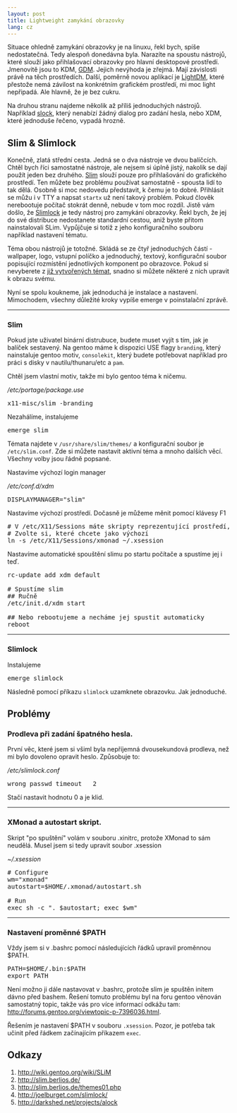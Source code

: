 ```yaml
---
layout: post
title: Lightweight zamykání obrazovky
lang: cz
---
```



Situace ohledně zamykání obrazovky je na linuxu, řekl bych, spíše nedostatečná. Tedy alespoň donedávna byla. Narazíte na spoustu nástrojů, které slouží jako přihlašovací obrazovky pro hlavní desktopové prostředí. Jmenovitě jsou to KDM, [GDM](https://projects.gnome.org/gdm/). Jejich nevýhoda je zřejmá. Mají závislosti právě na těch prostředích. Další, poměrně novou aplikací je [LightDM](http://www.freedesktop.org/wiki/Software/LightDM/), které přestože nemá závilost na konkrétním grafickém prostředí, mi moc light nepřipadá. Ale hlavně, že je bez cukru.

Na druhou stranu najdeme několik až příliš jednoduchých nástrojů. Například [slock](http://tools.suckless.org/slock), který nenabízí žádný dialog pro zadání hesla, nebo XDM, které jednoduše řečeno, vypadá hrozně.

## Slim & Slimlock
Konečně, zlatá střední cesta. Jedná se o dva nástroje ve dvou balíčcích. Chtěl bych říci samostatné nástroje, ale nejsem si úplně jistý, nakolik se dají použít jeden bez druhého. [Slim](http://slim.berlios.de/) slouží pouze pro přihlašování do grafického prostředí. Ten můžete bez problému používat samostatně - spousta lidí to tak dělá. Osobně si moc nedovedu představit, k čemu je to dobré. Přihlásit se můžu i v TTY a napsat `startx` už není takový problém. Pokud člověk nerebootuje počítač stokrát denně, nebude v tom moc rozdíl. Jistě vám došlo, že [Slimlock](http://joelburget.com/slimlock/) je tedy nástroj pro zamykání obrazovky. Řekl bych, že jej do své distribuce nedostanete standardní cestou, aniž byste přitom nainstalovali SLim. Vypůjčuje si totiž z jeho konfiguračního souboru například nastavení tématu.

Téma obou nástrojů je totožné. Skládá se ze čtyř jednoduchých částí - wallpaper, logo, vstupní políčko a jednoduchý, textový, konfigurační soubor popisující rozmístění jednotlivých komponent po obrazovce. Pokud si nevyberete z [již vytvořených témat](http://slim.berlios.de/themes01.php), snadno si můžete některé z nich upravit k obrazu svému.

Nyní se spolu koukneme, jak jednoduchá je instalace a nastavení. Mimochodem, všechny důležité kroky vypíše emerge v poinstalační zprávě.

---

### Slim
Pokud jste uživatel binární distrubuce, budete muset vyjít s tím, jak je balíček sestavený. Na gentoo máme k dispozici USE flagy `branding`, který nainstaluje gentoo motiv, `consolekit`, který budete potřebovat například pro práci s disky v nautilu/thunaru/etc a `pam`.

Chtěl jsem vlastní motiv, takže mi bylo gentoo téma k ničemu.

*/etc/portage/package.use*
<pre class="prettyprint">
x11-misc/slim -branding
</pre>

Nezahálíme, instalujeme
<pre class="prettyprint">
emerge slim
</pre>

Témata najdete v `/usr/share/slim/themes/` a konfigurační soubor je `/etc/slim.conf`. Zde si můžete nastavit aktivní téma a mnoho dalších věcí. Všechny volby jsou řádně popsané.

Nastavíme výchozí login manager

*/etc/conf.d/xdm*
<pre class="prettyprint">
DISPLAYMANAGER="slim"
</pre>

Nastavíme výchozí prostředí. Dočasně je můžeme měnit pomocí klávesy F1
<pre class="prettyprint">
# V /etc/X11/Sessions máte skripty reprezentující prostředí, které máte v systému.
# Zvolte si, které chcete jako výchozí
ln -s /etc/X11/Sessions/xmonad ~/.xsession
</pre>

Nastavíme automatické spouštění slimu po startu počítače a spustíme jej i teď.
<pre class="prettyprint">
rc-update add xdm default

# Spustíme slim
## Ručně
/etc/init.d/xdm start

## Nebo rebootujeme a necháme jej spustit automaticky
reboot
</pre>

---

### Slimlock

Instalujeme

<pre class="prettyprint">
emerge slimlock
</pre>

Následně pomocí příkazu `slimlock` uzamknete obrazovku. Jak jednoduché.


## Problémy

### Prodleva při zadání špatného hesla.
První věc, které jsem si všiml byla nepříjemná dvousekundová prodleva, než mi bylo dovoleno opravit heslo. Způsobuje to:

*/etc/slimlock.conf*
<pre class="prettyprint">
wrong_passwd_timeout   2
</pre>

Stačí nastavit hodnotu 0 a je klid.

---

### XMonad a autostart skript.
Skript "po spuštění" volám v souboru .xinitrc, protože XMonad to sám neudělá. Musel jsem si tedy upravit soubor .xsession

*~/.xsession*
<pre class="prettyprint">
# Configure
wm="xmonad"
autostart=$HOME/.xmonad/autostart.sh

# Run
exec sh -c ". $autostart; exec $wm"
</pre>

---

### Nastavení proměnné $PATH
Vždy jsem si v .bashrc pomocí následujících řádků upravil proměnnou $PATH.

<pre class="prettyprint">
PATH=$HOME/.bin:$PATH
export PATH
</pre>

Není možno ji dále nastavovat v .bashrc, protože slim je spuštěn initem dávno před bashem. Řešení tomuto problému byl na foru gentoo věnován samostatný topic, takže vás pro více informací odkážu tam: <http://forums.gentoo.org/viewtopic-p-7396036.html>.

Řešením je nastavení $PATH v souboru `.xsession`. Pozor, je potřeba tak učinit před řádkem začínajícím příkazem `exec`.


## Odkazy
1. <http://wiki.gentoo.org/wiki/SLiM>
2. <http://slim.berlios.de/>
3. <http://slim.berlios.de/themes01.php>
4. <http://joelburget.com/slimlock/>
5. <http://darkshed.net/projects/alock>
